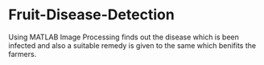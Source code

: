 # Fruit-Disease-Detection
Using MATLAB Image Processing finds out the disease which is been infected and also a suitable remedy is given to the same which benifits the farmers. 
